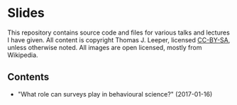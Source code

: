 # Slides

This repository contains source code and files for various talks and lectures I have given. All content is copyright Thomas J. Leeper, licensed [CC-BY-SA](LICENSE.md), unless otherwise noted. All images are open licensed, mostly from Wikipedia.

## Contents

- "What role can surveys play in behavioural science?" (2017-01-16)

